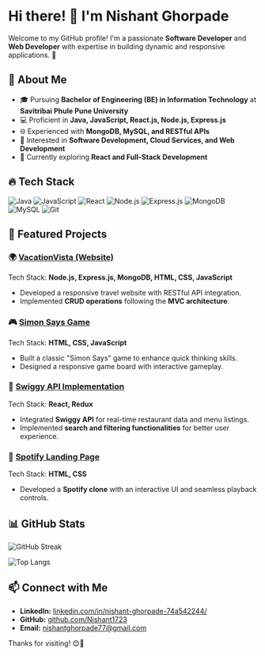 # Hi there! 👋 I'm Nishant Ghorpade

Welcome to my GitHub profile! I'm a passionate **Software Developer** and **Web Developer** with expertise in building dynamic and responsive applications. 🚀

## 🚀 About Me
- 🎓 Pursuing **Bachelor of Engineering (BE) in Information Technology** at **Savitribai Phule Pune University**
- 💻 Proficient in **Java, JavaScript, React.js, Node.js, Express.js**
- 🌐 Experienced with **MongoDB, MySQL, and RESTful APIs**
- 📌 Interested in **Software Development, Cloud Services, and Web Development**
- 🎯 Currently exploring **React and Full-Stack Development**

## 🔥 Tech Stack

![Java](https://img.shields.io/badge/Java-007396?style=for-the-badge&logo=java&logoColor=white)
![JavaScript](https://img.shields.io/badge/JavaScript-F7DF1E?style=for-the-badge&logo=javascript&logoColor=black)
![React](https://img.shields.io/badge/React-61DAFB?style=for-the-badge&logo=react&logoColor=black)
![Node.js](https://img.shields.io/badge/Node.js-339933?style=for-the-badge&logo=nodedotjs&logoColor=white)
![Express.js](https://img.shields.io/badge/Express.js-000000?style=for-the-badge&logo=express&logoColor=white)
![MongoDB](https://img.shields.io/badge/MongoDB-47A248?style=for-the-badge&logo=mongodb&logoColor=white)
![MySQL](https://img.shields.io/badge/MySQL-4479A1?style=for-the-badge&logo=mysql&logoColor=white)
![Git](https://img.shields.io/badge/Git-F05032?style=for-the-badge&logo=git&logoColor=white)

## 📌 Featured Projects

### 🌍 [VacationVista (Website)](https://vacationvista.onrender.com/listings)
Tech Stack: **Node.js, Express.js, MongoDB, HTML, CSS, JavaScript**
- Developed a responsive travel website with RESTful API integration.
- Implemented **CRUD operations** following the **MVC architecture**.

### 🎮 [Simon Says Game](https://nishant1723.github.io/Simon-Says/)
Tech Stack: **HTML, CSS, JavaScript**
- Built a classic "Simon Says" game to enhance quick thinking skills.
- Designed a responsive game board with interactive gameplay.

### 🍔 [Swiggy API Implementation](https://github.com/Nishant1723/React-Project)
Tech Stack: **React, Redux**
- Integrated **Swiggy API** for real-time restaurant data and menu listings.
- Implemented **search and filtering functionalities** for better user experience.

### 🎵 [Spotify Landing Page](https://nishant1723.github.io/Spotify-LandingPage/)
Tech Stack: **HTML, CSS**
- Developed a **Spotify clone** with an interactive UI and seamless playback controls.

## 📊 GitHub Stats

![GitHub Streak](https://streak-stats.demolab.com/?user=Nishant1723&theme=radical&hide_border=true)

![Top Langs](https://github-readme-stats.vercel.app/api/top-langs/?username=Nishant1723&layout=compact&theme=radical)

## 📫 Connect with Me
- **LinkedIn:** [linkedin.com/in/nishant-ghorpade-74a542244/](https://www.linkedin.com/in/nishant-ghorpade-74a542244/)
- **GitHub:** [github.com/Nishant1723](https://github.com/Nishant1723)
- **Email:** nishantghorpade77@gmail.com

Thanks for visiting! 😊🚀

